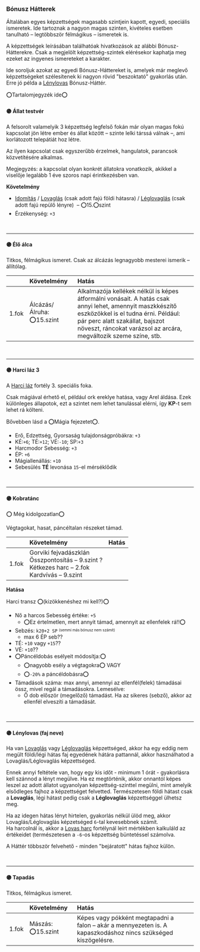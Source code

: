 ### Bónusz Hátterek

<!-- tag: bonusz__hatter -->

Általában egyes képzettségek magasabb szintjein kapott, egyedi, speciális ismeretek.
Ide tartoznak a nagyon magas szinten, kivételes esetben tanulható – legtöbbször félmágikus – ismeretek is.

A képzettségek leírásában találhatóak hivatkozások az alábbi Bónusz-Hátterekre. Csak a megjelölt képzettség-szintek elérésekor kaphatja meg ezeket az ingyenes ismereteket a karakter.

Ide soroljuk azokat az egyedi Bónusz-Háttereket is, amelyek már meglevő képzettségeket szélesítenek ki nagyon rövid "beszoktató" gyakorlás után. Erre jó példa a [Lénylovas](042_bonusz_hatterek.md#-l%C3%A9nylovas-faj-neve) Bónusz-Háttér.

⭕Tartalomjegyzék ide⭕

#### 🟣 Állat testvér

A felsorolt valamelyik 3 képzettség legfelső fokán már olyan magas fokú kapcsolat jön létre ember és állat között – szinte lelki társsá válnak –, ami korlátozott telepátiát hoz létre.

Az ilyen kapcsolat csak egyszerűbb érzelmek, hangulatok, parancsok közvetítésére alkalmas.

Megjegyzés: a kapcsolat olyan konkrét állatokra vonatkozik, akikkel a viselője legalább 1 éve szoros napi érintkezésben van.

**Követelmény**

- [Idomítás](kepzettsegek/idomitas.md) / [Lovaglás](kepzettsegek/lovaglas.md) (csak adott fajú földi hátasra) / [Léglovaglás](kepzettsegek/leglovaglas.md) (csak adott fajú repülő lényre) &nbsp;–&nbsp;⭕15.⭕szint<br />
- Érzékenység: `+3`

<br />

---
#### 🟣 Élő álca

Titkos, félmágikus ismeret. Csak az álcázás legnagyobb mesterei ismerik – állítólag.

| |  Követelmény | Hatás  |   |
| :----------- | :----------- | :----------- | :----------- |
| 1.fok | Álcázás/Álruha: ⭕15.szint | Alkalmazója kellékek nélkül is képes átformálni vonásait. A hatás csak annyi lehet, amennyit maszkkészítő eszközökkel is el tudna érni. Például: pár perc alatt szakállat, bajszot növeszt, ráncokat varázsol az arcára, megváltozik szeme színe, stb. |

<br />


---
#### 🟣 Harci láz 3

A [Harci láz](fortelyok.harci/harci_laz.md) fortély 3. speciális foka.

Csak mágiával érhető el, például ork ereklye hatása, vagy Arel áldása. Ezek különleges állapotok, ezt a szintet nem lehet tanulással elérni, így **KP**-t sem lehet rá költeni.

Bővebben lásd a ⭕Mágia fejezetet⭕.

- Erő, Edzettség, Gyorsaság tulajdonságpróbákra:&nbsp;`+3`<br />
- KÉ:`+6`; TÉ:`+12`; VÉ:`-10`; SP:`+3`
- Harcmodor Sebesség: `+3`
- ÉP: `+6`
- Mágiallenállás: `+10`
- Sebesülés **TÉ** levonása `15`-el mérséklődik

<br />

---
#### 🟣 Kobratánc

⭕ Még kidolgozatlan⭕

Végtagokat, hasat, páncéltalan részeket támad.

| |  Követelmény | Hatás  |
| :----------- | :----------- | :----------- |
| 1.fok | Gorviki fejvadászklán<br />Összpontosítás&nbsp;–&nbsp;9.szint&nbsp;?<br />Kétkezes harc&nbsp;–&nbsp;2.fok<br />Kardvívás&nbsp;–&nbsp;9.szint |

**Hatása**

Harci transz ⭕(kizökkenéshez mi kell?)⭕
- Nő a harcos Sebesség értéke: `+5`
  - ⭕Ez értelmetlen, mert annyit támad, amennyit az ellenfelek rá!!⭕
- Sebzés: `k20+2 SP` <sup><sub>(semmi más bónusz nem számít)</sup></sub>
  - max 6 ÉP seb??
- TÉ: `+10` vagy `+15`??
- VÉ: `+10`??
- ⭕Páncéldobás esélyeit módosítja:⭕
  - ⭕nagyobb esély a végtagokra⭕  VAGY
  - ⭕`-20%` a páncéldobásra⭕
- Támadások száma: max annyi, amennyi az ellenfél(felek) támadásai össz, mivel regál a támadásokra. Lemesélve:
  - Ő dob először (megelőző) támadást. Ha az sikeres (sebző), akkor az ellenfél elveszíti a támadását.


<br />

---
#### 🟣 Lénylovas (faj neve)

Ha van [Lovaglás](kepzettsegek/lovaglas.md) vagy [Léglovaglás](kepzettsegek/leglovaglas.md) képzettséged, akkor ha egy eddig nem megült földi/légi hátas faj egyedének hátára pattannál, akkor használhatod a Lovaglás/Léglovaglás képzettséged.

Ennek annyi feltétele van, hogy egy kis időt - minimum 1 órát - gyakorlásra kell szánnod a lényt megülve. Ha ez megtörténik, akkor onnantól képes leszel az adott állatot ugyanolyan képzettség-szinttel megülni, mint amelyik elsődleges fajhoz a képzettséget felvetted. Természetesen földi hátast csak a **Lovaglás**, légi hátast pedig csak a **Léglovaglás** képzettséggel ülhetsz meg.

Ha az idegen hátas lényt hirtelen, gyakorlás nélkül ülöd meg, akkor Lovaglás/Léglovaglás képzetséged `6`-tal kevesebbnek számít.\
Ha harcolnál is, akkor a [Lovas harc](fortelyok.harci/lovas_harc.md) fortélynál leírt mértékben kalkuláld az értékeidet (természetesen a `-6`-os képzettség büntetéssel számolva.

A Háttér többször felvehető - minden "bejáratott" hátas fajhoz külön.


<br />

---
#### 🟣 Tapadás

Titkos, félmágikus ismeret.

| |  Követelmény | Hatás  |   |
| :----------- | :----------- | :----------- | :----------- |
| 1.fok | Mászás: ⭕15.szint | Képes vagy pókként megtapadni a falon – akár a mennyezeten is. A kapaszkodáshoz nincs szükséged kiszögelésre. |

<br />
